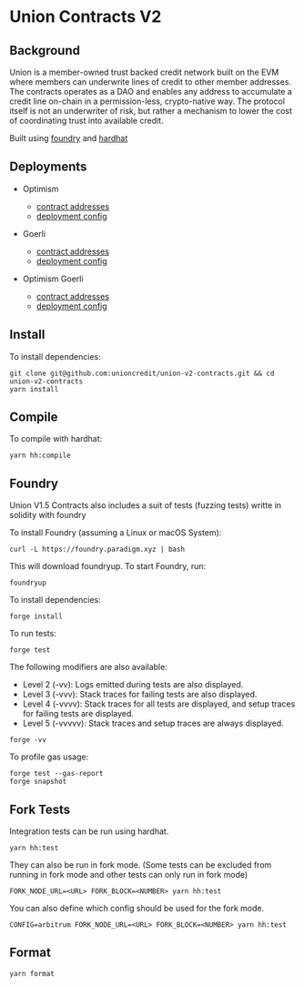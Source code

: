 # Union Contracts V2

## Background

Union is a member-owned trust backed credit network built on the EVM where members can underwrite lines of credit to other member addresses.  
The contracts operates as a DAO and enables any address to accumulate a credit line on-chain in a permission-less, crypto-native way.
The protocol itself is not an underwriter of risk, but rather a mechanism to lower the cost of coordinating trust into available credit.

Built using [foundry](https://book.getfoundry.sh/) and [hardhat](https://hardhat.org/)

## Deployments

-   Optimism

    -   [contract addresses](https://github.com/unioncredit/union-v2-contracts/blob/master/deployments/optimism/deployment.json)
    -   [deployment config](https://github.com/unioncredit/union-v2-contracts/blob/master/deployments/optimism/config.json)

-   Goerli

    -   [contract addresses](https://github.com/unioncredit/union-v2-contracts/blob/master/deployments/goerli/deployment.json)
    -   [deployment config](https://github.com/unioncredit/union-v2-contracts/blob/master/deployments/goerli/config.json)

-   Optimism Goerli

    -   [contract addresses](https://github.com/unioncredit/union-v2-contracts/blob/master/deployments/optimism-goerli/deployment.json)
    -   [deployment config](https://github.com/unioncredit/union-v2-contracts/blob/master/deployments/optimism-goerli/config.json)

## Install

To install dependencies:

```
git clone git@github.com:unioncredit/union-v2-contracts.git && cd union-v2-contracts
yarn install
```

## Compile

To compile with hardhat:

```
yarn hh:compile
```

## Foundry

Union V1.5 Contracts also includes a suit of tests (fuzzing tests) writte in solidity with foundry

To install Foundry (assuming a Linux or macOS System):

```
curl -L https://foundry.paradigm.xyz | bash
```

This will download foundryup. To start Foundry, run:

```
foundryup
```

To install dependencies:

```
forge install
```

To run tests:

```
forge test
```

The following modifiers are also available:

-   Level 2 (-vv): Logs emitted during tests are also displayed.
-   Level 3 (-vvv): Stack traces for failing tests are also displayed.
-   Level 4 (-vvvv): Stack traces for all tests are displayed, and setup traces for failing tests are displayed.
-   Level 5 (-vvvvv): Stack traces and setup traces are always displayed.

```
forge -vv
```

To profile gas usage:

```
forge test --gas-report
forge snapshot
```

## Fork Tests

Integration tests can be run using hardhat.

```
yarn hh:test
```

They can also be run in fork mode. (Some tests can be excluded from running in fork mode and other tests can only run in fork mode)

```
FORK_NODE_URL=<URL> FORK_BLOCK=<NUMBER> yarn hh:test
```

You can also define which config should be used for the fork mode.

```
CONFIG=arbitrum FORK_NODE_URL=<URL> FORK_BLOCK=<NUMBER> yarn hh:test
```

## Format

```
yarn format
```
